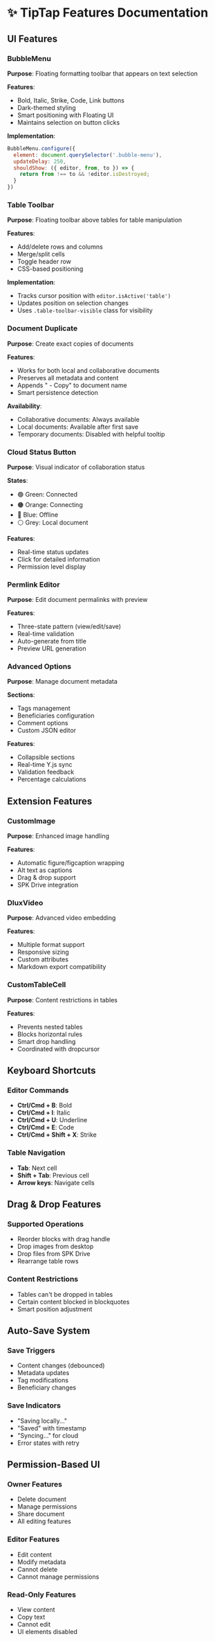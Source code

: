 # ✨ TipTap Features Documentation

## UI Features

### BubbleMenu

**Purpose**: Floating formatting toolbar that appears on text selection

**Features**:
- Bold, Italic, Strike, Code, Link buttons
- Dark-themed styling
- Smart positioning with Floating UI
- Maintains selection on button clicks

**Implementation**:
```javascript
BubbleMenu.configure({
  element: document.querySelector('.bubble-menu'),
  updateDelay: 250,
  shouldShow: ({ editor, from, to }) => {
    return from !== to && !editor.isDestroyed;
  }
})
```

### Table Toolbar

**Purpose**: Floating toolbar above tables for table manipulation

**Features**:
- Add/delete rows and columns
- Merge/split cells
- Toggle header row
- CSS-based positioning

**Implementation**:
- Tracks cursor position with `editor.isActive('table')`
- Updates position on selection changes
- Uses `.table-toolbar-visible` class for visibility

### Document Duplicate

**Purpose**: Create exact copies of documents

**Features**:
- Works for both local and collaborative documents
- Preserves all metadata and content
- Appends " - Copy" to document name
- Smart persistence detection

**Availability**:
- Collaborative documents: Always available
- Local documents: Available after first save
- Temporary documents: Disabled with helpful tooltip

### Cloud Status Button

**Purpose**: Visual indicator of collaboration status

**States**:
- 🟢 Green: Connected
- 🟠 Orange: Connecting
- 🔵 Blue: Offline
- ⚪ Grey: Local document

**Features**:
- Real-time status updates
- Click for detailed information
- Permission level display

### Permlink Editor

**Purpose**: Edit document permalinks with preview

**Features**:
- Three-state pattern (view/edit/save)
- Real-time validation
- Auto-generate from title
- Preview URL generation

### Advanced Options

**Purpose**: Manage document metadata

**Sections**:
- Tags management
- Beneficiaries configuration
- Comment options
- Custom JSON editor

**Features**:
- Collapsible sections
- Real-time Y.js sync
- Validation feedback
- Percentage calculations

## Extension Features

### CustomImage

**Purpose**: Enhanced image handling

**Features**:
- Automatic figure/figcaption wrapping
- Alt text as captions
- Drag & drop support
- SPK Drive integration

### DluxVideo

**Purpose**: Advanced video embedding

**Features**:
- Multiple format support
- Responsive sizing
- Custom attributes
- Markdown export compatibility

### CustomTableCell

**Purpose**: Content restrictions in tables

**Features**:
- Prevents nested tables
- Blocks horizontal rules
- Smart drop handling
- Coordinated with dropcursor

## Keyboard Shortcuts

### Editor Commands
- **Ctrl/Cmd + B**: Bold
- **Ctrl/Cmd + I**: Italic
- **Ctrl/Cmd + U**: Underline
- **Ctrl/Cmd + E**: Code
- **Ctrl/Cmd + Shift + X**: Strike

### Table Navigation
- **Tab**: Next cell
- **Shift + Tab**: Previous cell
- **Arrow keys**: Navigate cells

## Drag & Drop Features

### Supported Operations
- Reorder blocks with drag handle
- Drop images from desktop
- Drop files from SPK Drive
- Rearrange table rows

### Content Restrictions
- Tables can't be dropped in tables
- Certain content blocked in blockquotes
- Smart position adjustment

## Auto-Save System

### Save Triggers
- Content changes (debounced)
- Metadata updates
- Tag modifications
- Beneficiary changes

### Save Indicators
- "Saving locally..." 
- "Saved" with timestamp
- "Syncing..." for cloud
- Error states with retry

## Permission-Based UI

### Owner Features
- Delete document
- Manage permissions
- Share document
- All editing features

### Editor Features
- Edit content
- Modify metadata
- Cannot delete
- Cannot manage permissions

### Read-Only Features
- View content
- Copy text
- Cannot edit
- UI elements disabled